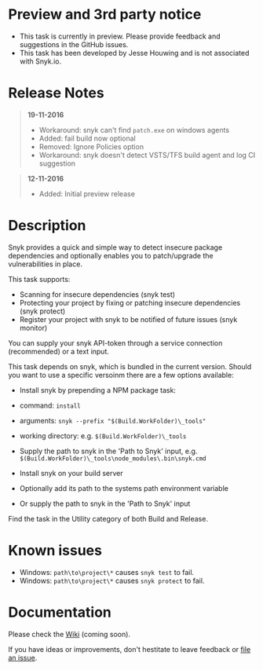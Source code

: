 # Preview and 3rd party notice

* This task is currently in preview. Please provide feedback and suggestions in the GitHub issues.
* This task has been developed by Jesse Houwing and is not associated with Snyk.io.

# Release Notes

> **19-11-2016**
> - Workaround: snyk can't find `patch.exe` on windows agents
> - Added: fail build now optional
> - Removed: Ignore Policies option
> - Workaround: snyk doesn't detect VSTS/TFS build agent and log CI suggestion

> **12-11-2016**
> - Added: Initial preview release

# Description

Snyk provides a quick and simple way to detect insecure package dependencies and optionally enables you to patch/upgrade the vulnerabilities in place.

This task supports:

 * Scanning for insecure dependencies (snyk test)
 * Protecting your project by fixing or patching insecure dependencies (snyk protect)
 * Register your project with snyk to be notified of future issues (snyk monitor)
 
You can supply your snyk API-token through a service connection (recommended) or a text input.
 
This task depends on snyk, which is bundled in the current version. Should you want to use a specific versoinm there are a few options available:

 * Install snyk by prepending a NPM package task:
  * command: `install`
  * arguments: `snyk --prefix "$(Build.WorkFolder)\_tools"`
  * working directory: e.g. `$(Build.WorkFolder)\_tools`
  * Supply the path to snyk in the 'Path to Snyk' input, e.g. `$(Build.WorkFolder)\_tools\node_modules\.bin\snyk.cmd`

 * Install snyk on your build server
  * Optionally add its path to the systems path environment variable
  * Or supply the path to snyk in the 'Path to Snyk' input

Find the task in the Utility category of both Build and Release.

# Known issues
 
 * Windows: `path\to\project\*` causes `snyk test` to fail.
 * Windows: `path\to\project\*` causes `snyk protect` to fail.
 
# Documentation

Please check the [Wiki](https://github.com/jessehouwing/vsts-snyk-task/wiki) (coming soon).

If you have ideas or improvements, don't hestitate to leave feedback or [file an issue](https://github.com/jessehouwing/vsts-snyk-task/issues).

